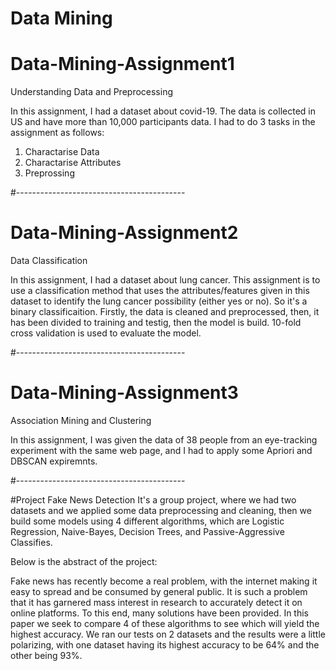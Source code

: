 # Data Mining

# Data-Mining-Assignment1
Understanding Data and Preprocessing


In this assignment, I had a dataset about covid-19. The data is collected in US and have more than 10,000
participants data. I had to do 3 tasks in the assignment as follows: 

1. Charactarise Data
2. Charactarise Attributes
3. Preprossing

#------------------------------------------
# Data-Mining-Assignment2 
Data Classification 

In this assignment, I had a dataset about lung cancer. This assignment is to use a classification method that uses the attributes/features given in
this dataset to identify the lung cancer possibility (either yes or no). So it's a binary classificaition. Firstly, the data is cleaned and preprocessed, then,
it has been divided to training and testig, then the model is build. 10-fold cross validation is used to evaluate the model. 

#------------------------------------------
# Data-Mining-Assignment3
Association Mining and Clustering

In this assignment, I was given the data of 38 people from an eye-tracking experiment with the same web page, and I had to apply some Apriori and DBSCAN expiremnts.  

#------------------------------------------

#Project
Fake News Detection 
It's a group project, where we had two datasets and we applied some data preprocessing and cleaning, then we build some models using 4 different algorithms, which are
Logistic Regression, Naive-Bayes, Decision Trees, and Passive-Aggressive Classifies. 

Below is the abstract of the project: 

Fake news has recently become a real problem, with the
internet making it easy to spread and be consumed by general
public. It is such a problem that it has garnered mass interest
in research to accurately detect it on online platforms. To this
end, many solutions have been provided. In this paper we seek
to compare 4 of these algorithms to see which will yield the
highest accuracy. We ran our tests on 2 datasets and the results
were a little polarizing, with one dataset having its highest
accuracy to be 64% and the other being 93%.
